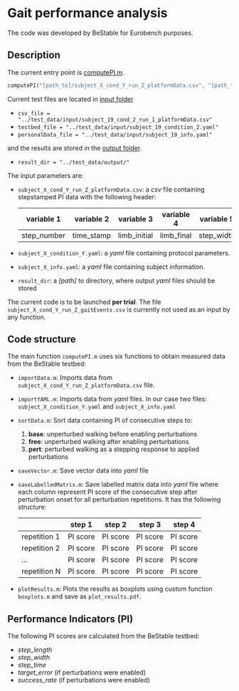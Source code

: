 # Gait performance analysis

The code was developed by BeStable for Eurobench purposes.

## Description

The current entry point is [computePI.m](computePI.m).

```octave
computePI("[path_to]/subject_X_cond_Y_run_Z_platformData.csv", "[path_to]/subject_X_condition_Y.yaml", "[path_to]/subject_X_info.yaml", result_dir)
```

Current test files are located in [input folder](../test_data/input)
- `csv_file = "../test_data/input/subject_19_cond_2_run_1_platformData.csv"`
- `testbed_file = "../test_data/input/subject_19_condition_2.yaml"`
- `personalData_file = "../test_data/input/subject_19_info.yaml"`

and the results are stored in the [output folder](../test_data/output).
- `result_dir = "../test_data/output/"`

The input parameters are:

- `subject_X_cond_Y_run_Z_platformData.csv`: a *csv* file containing stepstamped PI data with the following header:

    | variable 1 | variable 2 | variable 3 | variable 4 | variable 5 | variable 6 | variable 7 | variable 8 | variable 9 |
    | -- | -- | -- | -- | -- | -- | -- | -- | -- |
    | step_number | time_stamp | limb_initial | limb_final | step_width	| step_length |	step_time |	target_error | message |

- `subject_X_condition_Y.yaml`: a *yaml* file containing protocol parameters.
- `subject_X_info.yaml`: a *yaml* file containing subject information.
- `result_dir`: a *[path]* to directory, where output *yaml* files should be stored

The current code is to be launched **per trial**.
The file `subject_X_cond_Y_run_Z_gaitEvents.csv` is currently not used as an input by any function.

## Code structure

The main function `computePI.m` uses six functions to obtain measured data from the BeStable testbed:

- `importData.m`: Imports data from `subject_X_cond_Y_run_Z_platformData.csv` file.

- `importYAML.m`: Imports data from *yaml* files. In our case two files: `subject_X_condition_Y.yaml` and `subject_X_info.yaml`

- `sortData.m`: Sort data containing PI of consecutive steps to:
    1. **base**: unperturbed walking before enabling perturbations
    2. **free**: unperturbed walking after enabling perturbations
    3. **pert**: perturbed walking as a stepping response to applied perturbations

- `saveVector.m`:
Save vector data into *yaml* file

- `saveLabelledMatrix.m`: Save labelled matrix data into *yaml* file where each column represent PI score of the consecutive step after perturbation onset for all perturbation repetitions. It has the following structure:

    |  | step 1 | step 2 | step 3 | step 4 |
    | -- | -- | -- | -- | -- |
    | repetition 1 | PI score | PI score | PI score | PI score |
    | repetition 2 | PI score | PI score | PI score | PI score |
    | ...          | PI score | PI score | PI score | PI score |
    | repetition N | PI score | PI score | PI score | PI score |

- `plotResults.m`: Plots the results as boxplots using custom function `boxplots.m` and save as `plot_results.pdf`.


## Performance Indicators (PI)

The following PI scores are calculated from the BeStable testbed:

- *step_length*
- *step_width*
- *step_time*
- *target_error* (if perturbations were enabled)
- *success_rate* (if perturbations were enabled)
